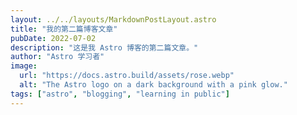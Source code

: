 ```yaml
---
layout: ../../layouts/MarkdownPostLayout.astro
title: "我的第二篇博客文章"
pubDate: 2022-07-02
description: "这是我 Astro 博客的第二篇文章。"
author: "Astro 学习者"
image:
  url: "https://docs.astro.build/assets/rose.webp"
  alt: "The Astro logo on a dark background with a pink glow."
tags: ["astro", "blogging", "learning in public"]
---
```

